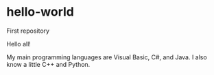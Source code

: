 # hello-world
First repository

Hello all!

My main programming languages are Visual Basic, C#, and Java.  I also know a little C++ and Python.
